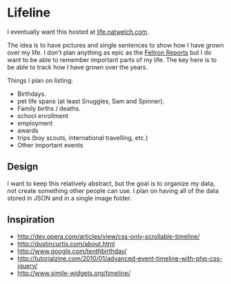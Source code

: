 # Lifeline

I eventually want this hosted at [life.natwelch.com](http://life.natwelch.com).

The idea is to have pictures and single sentences to show how I have grown over my life. I don't plan anything as epic as the [Feltron Reports][fr] but I do want to be able to remember important parts of my life. The key here is to be able to track how I have grown over the years. 

Things I plan on listing:

 * Birthdays.
 * pet life spans (at least Snuggles, Sam and Spinner).
 * Family births / deaths.
 * school enrollment
 * employment
 * awards
 * trips (boy scouts, international travelling, etc.)
 * Other important events

[fr]: http://feltron.com/

## Design

I want to keep this relatively abstract, but the goal is to organize my data, not create something other people can use. I plan on having all of the data stored in JSON and in a single image folder.

## Inspiration

 * <http://dev.opera.com/articles/view/css-only-scrollable-timeline/>
 * <http://dustincurtis.com/about.html>
 * <http://www.google.com/tenthbirthday/>
 * <http://tutorialzine.com/2010/01/advanced-event-timeline-with-php-css-jquery/>
 * <http://www.simile-widgets.org/timeline/>
